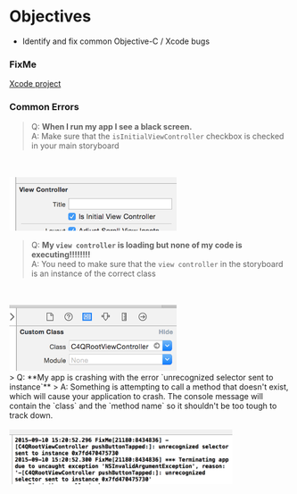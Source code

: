 # Objectives
* Identify and fix common Objective-C / Xcode bugs

### FixMe
[Xcode project](https://github.com/accesscode-2-2/FixMe)

### Common Errors

> Q: **When I run my app I see a black screen.**  
> A: Make sure that the `isInitialViewController` checkbox is checked in your main storyboard
<br>
<br>
<img src="https://github.com/accesscode-2-2/FixMe/blob/master/images/isInitialViewController.png?raw=true" width="300"/>

<br>

> Q: **My `view controller` is loading but none of my code is executing!!!!!!!!**  
> A: You need to make sure that the `view controller` in the storyboard is an instance of the correct class
<br>
<br>
<img src="https://github.com/accesscode-2-2/FixMe/blob/master/images/set_class.png?raw=true" width="300" />

<br>
> Q: **My app is crashing with the error `unrecognized selector sent to instance`**  
> A: Something is attempting to call a method that doesn't exist, which will cause your application to crash. The console message will contain the `class` and the `method name` so it shouldn't be too tough to track down.
<br>
<br>
<img src="https://github.com/accesscode-2-2/FixMe/blob/master/images/unrecognized_selector.png?raw=true" width="400" />
<br>

